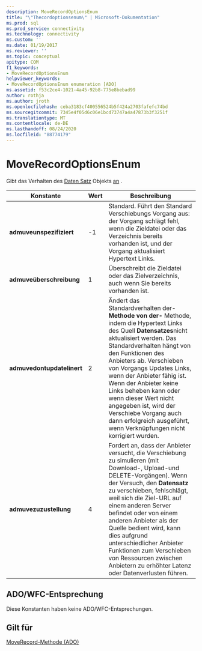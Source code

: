 ```yaml
---
description: MoveRecordOptionsEnum
title: "\"Thecordoptionsenum\" | Microsoft-Dokumentation"
ms.prod: sql
ms.prod_service: connectivity
ms.technology: connectivity
ms.custom: ''
ms.date: 01/19/2017
ms.reviewer: ''
ms.topic: conceptual
apitype: COM
f1_keywords:
- MoveRecordOptionsEnum
helpviewer_keywords:
- MoveRecordOptionsEnum enumeration [ADO]
ms.assetid: f53c2ce4-1021-4a45-92b8-775e8bebad99
author: rothja
ms.author: jroth
ms.openlocfilehash: ceba3183cf400556524b5f424a2703fafefc74bd
ms.sourcegitcommit: 7345e4f05d6c06e1bcd73747a4a47873b3f3251f
ms.translationtype: MT
ms.contentlocale: de-DE
ms.lasthandoff: 08/24/2020
ms.locfileid: "88774179"
---
```

# <a name="moverecordoptionsenum"></a>MoveRecordOptionsEnum
Gibt das Verhalten des [Daten Satz](./record-object-ado.md) Objekts [an](./moverecord-method-ado.md) .  
  
|Konstante|Wert|Beschreibung|  
|--------------|-----------|-----------------|  
|**admuveunspezifiziert**|-1|Standard. Führt den Standard Verschiebungs Vorgang aus: der Vorgang schlägt fehl, wenn die Zieldatei oder das Verzeichnis bereits vorhanden ist, und der Vorgang aktualisiert Hypertext Links.|  
|**admuveüberschreibung**|1|Überschreibt die Zieldatei oder das Zielverzeichnis, auch wenn Sie bereits vorhanden ist.|  
|**admuvedontupdatelinert**|2|Ändert das Standardverhalten der- **Methode von der-** Methode, indem die Hypertext Links des Quell **Datensatzes**nicht aktualisiert werden. Das Standardverhalten hängt von den Funktionen des Anbieters ab. Verschieben von Vorgangs Updates Links, wenn der Anbieter fähig ist. Wenn der Anbieter keine Links beheben kann oder wenn dieser Wert nicht angegeben ist, wird der Verschiebe Vorgang auch dann erfolgreich ausgeführt, wenn Verknüpfungen nicht korrigiert wurden.|  
|**admuvezuzustellung**|4|Fordert an, dass der Anbieter versucht, die Verschiebung zu simulieren (mit Download-, Upload-und DELETE-Vorgängen). Wenn der Versuch, den **Datensatz** zu verschieben, fehlschlägt, weil sich die Ziel-URL auf einem anderen Server befindet oder von einem anderen Anbieter als der Quelle bedient wird, kann dies aufgrund unterschiedlicher Anbieter Funktionen zum Verschieben von Ressourcen zwischen Anbietern zu erhöhter Latenz oder Datenverlusten führen.|  
  
## <a name="adowfc-equivalent"></a>ADO/WFC-Entsprechung  
 Diese Konstanten haben keine ADO/WFC-Entsprechungen.  
  
## <a name="applies-to"></a>Gilt für  
 [MoveRecord-Methode (ADO)](./moverecord-method-ado.md)